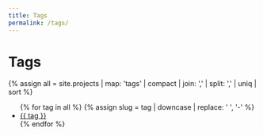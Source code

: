 ```yaml
---
title: Tags
permalink: /tags/
---
```


# Tags

{% assign all = site.projects | map: 'tags' | compact | join: ',' | split: ',' | uniq | sort %}
<ul>
{% for tag in all %}
  {% assign slug = tag | downcase | replace: ' ', '-' %}
  <li><a href="{{ '/tags/' | append: slug | append: '/' | relative_url }}">{{ tag }}</a></li>
{% endfor %}
</ul>

